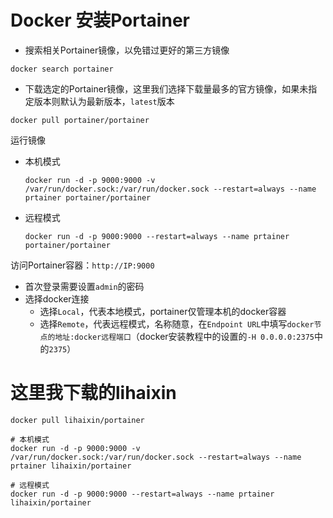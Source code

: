 # Docker 安装Portainer

* 搜索相关Portainer镜像，以免错过更好的第三方镜像

```shell
docker search portainer
```

* 下载选定的Portainer镜像，这里我们选择下载量最多的官方镜像，如果未指定版本则默认为最新版本，`latest`版本

```shell
docker pull portainer/portainer
```

运行镜像

- 本机模式

  ```shell
  docker run -d -p 9000:9000 -v /var/run/docker.sock:/var/run/docker.sock --restart=always --name prtainer portainer/portainer
  ```

- 远程模式

  ```shell
  docker run -d -p 9000:9000 --restart=always --name prtainer portainer/portainer
  ```

访问Portainer容器：`http://IP:9000`

- 首次登录需要设置`admin`的密码
- 选择docker连接
  - 选择`Local`，代表本地模式，portainer仅管理本机的docker容器
  - 选择`Remote`，代表远程模式，名称随意，在`Endpoint URL`中填写`docker节点的地址:docker远程端口`（docker安装教程中的设置的`-H 0.0.0.0:2375`中的`2375`）



# 这里我下载的lihaixin

```shell
docker pull lihaixin/portainer

# 本机模式
docker run -d -p 9000:9000 -v /var/run/docker.sock:/var/run/docker.sock --restart=always --name prtainer lihaixin/portainer

# 远程模式
docker run -d -p 9000:9000 --restart=always --name prtainer lihaixin/portainer
```

